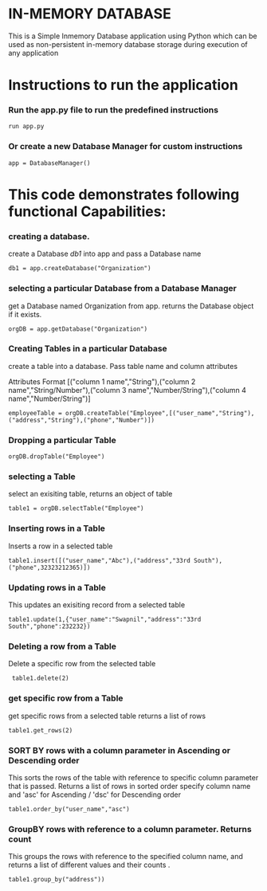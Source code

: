 
# IN-MEMORY DATABASE

This is a Simple Inmemory Database application using Python which can be used as non-persistent in-memory database storage during execution of any application


# Instructions to run the application

### Run the app.py file to run the predefined instructions
```
run app.py
```
### Or create a new Database Manager for custom instructions
```
app = DatabaseManager()
```

# This code demonstrates following functional Capabilities:

### creating a database.
create a Database *db1* into app and pass a Database name
```
db1 = app.createDatabase("Organization")
```

### selecting a particular Database from a Database Manager
get a Database named Organization from app. returns the Database object if it exists. 

```
orgDB = app.getDatabase("Organization")
```
### Creating Tables in a particular Database
create a table into a database. Pass table name and column attributes 

Attributes Format [("column 1 name","String"),("column 2 name","String/Number"),("column 3 name","Number/String"),("column 4 name","Number/String")]

```
employeeTable = orgDB.createTable("Employee",[("user_name","String"),("address","String"),("phone","Number")])
```

### Dropping a particular Table
```
orgDB.dropTable("Employee")
```

### selecting a Table
select an exisiting table, returns an object of table
```  
table1 = orgDB.selectTable("Employee")    
```

### Inserting rows in a Table

Inserts a row in a selected table

```
table1.insert([("user_name","Abc"),("address","33rd South"),("phone",32323212365)])
```

### Updating rows in a Table
This updates an exisiting record from a selected table

```
table1.update(1,{"user_name":"Swapnil","address":"33rd South","phone":232232})    
```
### Deleting a row from a Table
Delete a specific row from the selected table
```
 table1.delete(2)
```
### get specific row from a Table
get specific rows from a selected table returns a list of rows
```
table1.get_rows(2)
```
### SORT BY rows with a column parameter in Ascending or Descending order
This sorts the rows of the table with reference to specific column parameter that is passed. Returns a list of rows in sorted order
specify column name and 'asc' for Ascending / 'dsc' for Descending order
```
table1.order_by("user_name","asc")
```
### GroupBY rows with reference to a column parameter. Returns count 

This groups the rows with reference to the specified column name, and returns a list of different values and their counts . 

```
table1.group_by("address"))
```


